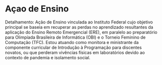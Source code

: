 # Açao de Ensino

Detalhamento:
Ação de Ensino vinculada ao Instituto Federal cujo objetivo principal se baseia em recuperar as perdas no aprendizado resultantes da aplicação do Ensino Remoto Emergencial (ERE), em paralelo ao preparatório para Olimpíada Brasileira de Informática (OBI) e o Torneio Feminino de Computação (TFC). Estou atuando como monitora e ministrante da componente curricular de Introdução à Programação para discentes novatos, ou que perderam vivências físicas em laboratórios devido ao contexto de pandemia e isolamento social.

